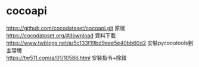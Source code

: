 # cocoapi
https://github.com/cocodataset/cocoapi.git  原版  
https://cocodataset.org/#download 資料下載  
https://www.twblogs.net/a/5c133f19bd9eee5e40bb60d2  安裝pycocotools到主環境  
https://tw511.com/a/01/10586.html 安裝指令+除錯  
